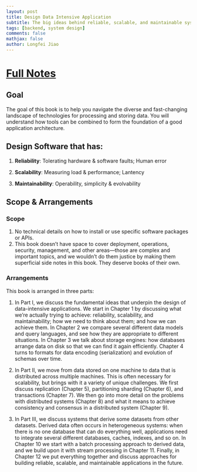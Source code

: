 ```yaml
---
layout: post
title: Design Data Intensive Application
subtitle: The big ideas behind reliable, scalable, and maintainable systems. 
tags: [backend, system design]
comments: false
mathjax: false
author: Longfei Jiao
---
```


# [Full Notes](https://github.com/longfeiCA/notes-designing-data-intensive-applications/)

## Goal
The goal of this book is to help you navigate the diverse and fast-changing landscape of technologies for processing and storing data. You will understand how tools can be combined to form the foundation of a good application architecture. 

## Design Software that has:

1. **Reliability**: Tolerating hardware & software faults; Human error

2. **Scalability**: Measuring load & performance; Lantency

3. **Maintainability**: Operability, simplicity & evolvability


## Scope & Arrangements

### Scope
1. No technical details on how to install or use specific software packages or APIs. 
2. This  book  doesn’t  have  space  to  cover  deployment, operations,  security,  management,  and  other  areas—those  are  complex  and  important topics, and we wouldn’t do them justice by making them superficial side notes in this book. They deserve books of their own.

### Arrangements
This book is arranged in three parts:  

1. In  Part  I,  we  discuss  the  fundamental  ideas  that  underpin  the  design  of data-intensive  applications.  We  start  in  Chapter  1  by  discussing  what  we’re  actually
trying  to  achieve:  reliability,  scalability,  and  maintainability;  how  we  need  to think about them; and how we can achieve them. In Chapter 2 we compare several different data models and query languages, and see how they are appropriate to different situations. In Chapter 3 we talk about storage engines: how databases arrange  data  on  disk  so  that  we  can  find  it  again  efficiently.  Chapter  4  turns  to formats for data encoding (serialization) and evolution of schemas over time.

2. In Part II, we move from data stored on one machine to data that is distributed across  multiple  machines.  This  is  often  necessary  for  scalability,  but  brings  with it  a  variety  of  unique  challenges.  We  first  discuss  replication  (Chapter  5),  partitioning sharding  (Chapter  6),  and  transactions  (Chapter  7).  We  then  go  into more  detail  on  the  problems  with  distributed  systems  (Chapter  8)  and  what  it means to achieve consistency and consensus in a distributed system (Chapter 9).

3. In  Part  III,  we  discuss  systems  that  derive  some  datasets  from  other  datasets. Derived data often occurs in heterogeneous systems: when there is no one database  that  can  do  everything  well,  applications  need  to  integrate  several  different databases,  caches,  indexes,  and  so  on.  In  Chapter  10  we  start  with  a  batch  processing approach to derived data, and we build upon it with stream processing in Chapter  11.  Finally,  in  Chapter  12  we  put  everything  together  and  discuss approaches  for  building  reliable,  scalable,  and  maintainable  applications  in  the future.